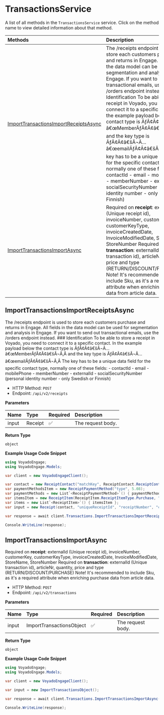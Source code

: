 # TransactionsService

A list of all methods in the `TransactionsService` service. Click on the method name to view detailed information about that method.

| Methods                                                                         | Description                                                                                                                                                                                                                                                                                                                                                                                                                                                                                                                                                                                                                                                                                                                                                   |
| :------------------------------------------------------------------------------ | :------------------------------------------------------------------------------------------------------------------------------------------------------------------------------------------------------------------------------------------------------------------------------------------------------------------------------------------------------------------------------------------------------------------------------------------------------------------------------------------------------------------------------------------------------------------------------------------------------------------------------------------------------------------------------------------------------------------------------------------------------------ |
| [ImportTransactionsImportReceiptsAsync](#importtransactionsimportreceiptsasync) | The /receipts endpoint is used to store each customers purchase and returns in Engage. All fields in the data model can be used for segmentation and analysis in Engage. If you want to send out transactional emails, use the /orders endpoint instead. ### Identification To be able to store a receipt in Voyado, you need to connect it to a specific contact. In the example payload below the contact type is ÃƒÂ¢Ã¢â€šÂ¬Ã…â€œMemberÃƒÂ¢Ã¢â€šÂ¬Ã‚Â and the key type is ÃƒÂ¢Ã¢â€šÂ¬Ã…â€œemailÃƒÂ¢Ã¢â€šÂ¬Ã‚Â The key has to be a unique data field for the specific contact type, normally one of these fields: - contactId - email - mobilePhone - memberNumber - externalId - socialSecurityNumber (personal identity number - only Swedish or Finnish) |
| [ImportTransactionsImportAsync](#importtransactionsimportasync)                 | Required on **receipt**: externalId (Unique receipt id), invoiceNumber, customerKey, customerKeyType, invoiceCreatedDate, InvoiceModifiedDate, StoreName, StoreNumber Required on **transaction**: externalId (Unique transaction id), articleNr, quantity, price and type (RETURN/DISCOUNT/PURCHASE) Note! It's recommended to include Sku, as it's a required attribute when enriching purchase data from article data.                                                                                                                                                                                                                                                                                                                                     |

## ImportTransactionsImportReceiptsAsync

The /receipts endpoint is used to store each customers purchase and returns in Engage. All fields in the data model can be used for segmentation and analysis in Engage. If you want to send out transactional emails, use the /orders endpoint instead. ### Identification To be able to store a receipt in Voyado, you need to connect it to a specific contact. In the example payload below the contact type is ÃƒÂ¢Ã¢â€šÂ¬Ã…â€œMemberÃƒÂ¢Ã¢â€šÂ¬Ã‚Â and the key type is ÃƒÂ¢Ã¢â€šÂ¬Ã…â€œemailÃƒÂ¢Ã¢â€šÂ¬Ã‚Â The key has to be a unique data field for the specific contact type, normally one of these fields: - contactId - email - mobilePhone - memberNumber - externalId - socialSecurityNumber (personal identity number - only Swedish or Finnish)

- HTTP Method: `POST`
- Endpoint: `/api/v2/receipts`

**Parameters**

| Name  | Type    | Required | Description       |
| :---- | :------ | :------- | :---------------- |
| input | Receipt | ✅       | The request body. |

**Return Type**

`object`

**Example Usage Code Snippet**

```csharp
using VoyadoEngage;
using VoyadoEngage.Models;

var client = new VoyadoEngageClient();

var contact = new ReceiptContact("matchKey", ReceiptContact.ReceiptContactMatchKeyType.Email);
var paymentMethodsItem = new ReceiptPaymentMethod("type", 5.08);
var paymentMethods = new List`<ReceiptPaymentMethod>`() { paymentMethodsItem };
var itemsItem = new ReceiptItem(ReceiptItem.ReceiptItemType.Purchase, "sku", 1, 1.17, 4.39, 1.12, "articleNumber", "articleName");
var items = new List`<ReceiptItem>`() { itemsItem };
var input = new Receipt(contact, "uniqueReceiptId", "receiptNumber", "createdDate", "storeExternalId", "currency", 7.19, paymentMethods, items);

var response = await client.Transactions.ImportTransactionsImportReceiptsAsync(input);

Console.WriteLine(response);
```

## ImportTransactionsImportAsync

Required on **receipt**: externalId (Unique receipt id), invoiceNumber, customerKey, customerKeyType, invoiceCreatedDate, InvoiceModifiedDate, StoreName, StoreNumber Required on **transaction**: externalId (Unique transaction id), articleNr, quantity, price and type (RETURN/DISCOUNT/PURCHASE) Note! It's recommended to include Sku, as it's a required attribute when enriching purchase data from article data.

- HTTP Method: `POST`
- Endpoint: `/api/v2/transactions`

**Parameters**

| Name  | Type                     | Required | Description       |
| :---- | :----------------------- | :------- | :---------------- |
| input | ImportTransactionsObject | ✅       | The request body. |

**Return Type**

`object`

**Example Usage Code Snippet**

```csharp
using VoyadoEngage;
using VoyadoEngage.Models;

var client = new VoyadoEngageClient();

var input = new ImportTransactionsObject();

var response = await client.Transactions.ImportTransactionsImportAsync(input);

Console.WriteLine(response);
```

<!-- This file was generated by liblab | https://liblab.com/ -->
